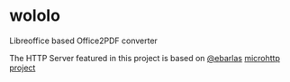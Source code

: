 # wololo
Libreoffice based Office2PDF converter

The HTTP Server featured in this project is based on [@ebarlas](https://github.com/ebarlas) [microhttp project](https://github.com/ebarlas/microhttp)
